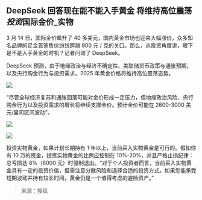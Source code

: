 ## DeepSeek 回答现在能不能入手黄金 将维持高位震荡*投资*国际金价\_实物

3 月 14 日，国际金价飙升了 40 多美元，国内黄金市场也迎来大幅涨价，众多知名品牌的足金首饰售价纷纷跨越 900 元 / 克的关口。那么，从投资角度讲，眼下是不是入手黄金的时机？记者问询了 DeepSeek。

DeepSeek 预测，由于地缘政治与经济不确定性、美联储货币政策与通胀预期，以及央行购金行为与投资需求，2025 年黄金价格将维持高位震荡态势。

![](https://q1.itc.cn/q_70/images03/20250314/b4c61825bfee4426aee791c93edc6d9e.jpeg)

“尽管全球经济复苏和通胀回落可能对金价形成一定压力，但地缘政治风险、央行购金行为以及投资需求的增长将继续支撑金价。预计金价可能在 2600-3000 美元/盎司区间波动”。

![](https://q1.itc.cn/q_70/images03/20250314/ae63706984b5400c85fad73f82889457.jpeg)

![](https://q9.itc.cn/q_70/images03/20250314/dad0e62bfc754f08a6b3716c69f16202.jpeg)

投资实物黄金，如果计划长期持有 1 年以上，当前买入实物黄金是可行的。假如你有 10 万的资金，投资实物黄金的比例应控制在 10%-20%，并且严格止损纪律：总亏损达 8%（8000 元）时强制退出。“对于个人投资者而言，当前买入实物黄金具有一定的投资价值，但需注意分散风险和选择合适的投资方式。如果您能承受短期波动并持有较长时间，黄金仍是一个值得考虑的避险资产。”

> 来源：搜狐
